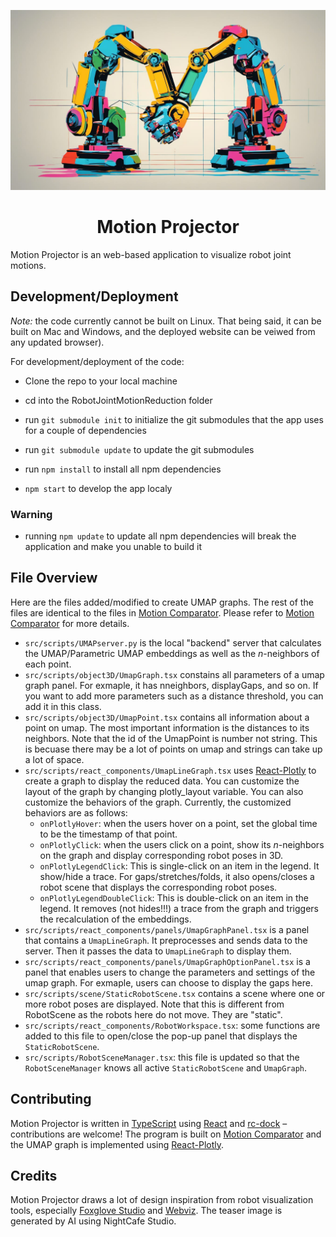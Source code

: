 ![Motion Comparator](./public/teaser.jpg)

<div align="center">
    <h1>Motion Projector</h1>
    <!-- <a href= "TODO"><img alt="status: online" src="https://img.shields.io/badge/status-online-success.svg?logoHeight=10"></a>
    <a href= "TODO"><img alt="demo: ready" src="https://img.shields.io/badge/demo-ready-success.svg?logoHeight=10"></a>
    <a href= "TODO"><img alt="docs: ready" src="https://img.shields.io/badge/version-v0.80.0 Beta-blue.svg?logoHeight=10"></a> -->
  
</div>

Motion Projector is an web-based application to visualize robot joint motions. 

## Development/Deployment

*Note:* the code currently cannot be built on Linux. That being said, it can be built on Mac and Windows, and the deployed website can be veiwed from any updated browser).

For development/deployment of the code:

 - Clone the repo to your local machine

 - cd into the RobotJointMotionReduction folder

 - run `git submodule init` to initialize the git submodules that the app uses for a couple of dependencies

 - run `git submodule update` to update the git submodules

 - run `npm install` to install all npm dependencies

 - `npm start` to develop the app localy

### Warning

 - running `npm update` to update all npm dependencies will break the application and make you unable to build it

## File Overview

Here are the files added/modified to create UMAP graphs. The rest of the files are identical to the files in [Motion Comparator](). Please refer to [Motion Comparator]() for more details.

 - `src/scripts/UMAPserver.py` is the local "backend" server that calculates the UMAP/Parametric UMAP embeddings as well as the $n$-neighbors of each point.
 - `src/scripts/object3D/UmapGraph.tsx` constains all parameters of a umap graph panel. For exmaple, it has nneighbors, displayGaps, and so on. If you want to add more parameters such as a distance threshold, you can add it in this class.
 - `src/scripts/object3D/UmapPoint.tsx` contains all information about a point on umap. The most important information is the distances to its neighbors. Note that the id of the UmapPoint is number not string. This is becuase there may be a lot of points on umap and strings can take up a lot of space.
 - `src/scripts/react_components/UmapLineGraph.tsx` uses [React-Plotly](https://github.com/plotly/react-plotly.js) to create a graph to display the reduced data. You can customize the layout of the graph by changing plotly_layout variable. You can also customize the behaviors of the graph. Currently, the customized behaviors are as follows:
   - `onPlotlyHover`: when the users hover on a point, set the global time to be the timestamp of that point.
   - `onPlotlyClick`: when the users click on a point, show its $n$-neighbors on the graph and display corresponding robot poses in 3D.
   - `onPlotlyLegendClick`: This is single-click on an item in the legend. It show/hide a trace. For gaps/stretches/folds, it also opens/closes a robot scene that displays the corresponding robot poses.
   - `onPlotlyLegendDoubleClick`: This is double-click on an item in the legend. It removes (not hides!!!) a trace from the graph and triggers the recalculation of the embeddings. 
 - `src/scripts/react_components/panels/UmapGraphPanel.tsx` is a panel that contains a `UmapLineGraph`. It preprocesses and sends data to the server. Then it passes the data to `UmapLineGraph` to display them.
 - `src/scripts/react_components/panels/UmapGraphOptionPanel.tsx` is a panel that enables users to change the parameters and settings of the umap graph. For exmaple, users can choose to display the gaps here.
 - `src/scripts/scene/StaticRobotScene.tsx` contains a scene where one or more robot poses are displayed. Note that this is different from RobotScene as the robots here do not move. They are "static".
 - `src/scripts/react_components/RobotWorkspace.tsx`: some functions are added to this file to open/close the pop-up panel that displays the `StaticRobotScene`. 
 - `src/scripts/RobotSceneManager.tsx`: this file is updated so that the `RobotSceneManager` knows all active `StaticRobotScene` and `UmapGraph`.


## Contributing

Motion Projector is written in [TypeScript](https://www.typescriptlang.org/) using [React](https://react.dev/) and [rc-dock](https://github.com/ticlo/rc-dock) – contributions are welcome! The program is built on [Motion Comparator]() and the UMAP graph is implemented using [React-Plotly](https://github.com/plotly/react-plotly.js).

## Credits
Motion Projector draws a lot of design inspiration from robot visualization tools, especially [Foxglove Studio](https://github.com/foxglove/studio) and [Webviz](https://github.com/cruise-automation/webviz). The teaser image is generated by AI using NightCafe Studio.

<!-- ## TODO
[ ] Import ROS bags
[ ] Update to the latest version of three.js -->
